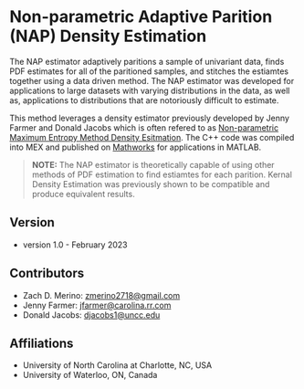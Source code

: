 # Non-parametric Adaptive Parition (NAP) Density Estimation

The NAP estimator adaptively paritions a sample of univariant data, finds PDF estimates for all of the paritioned samples, and stitches the estiamtes together using a data driven method. The NAP estimator was developed for applications to large datasets with varying distributions in the data, as well as, applications to distributions that are notoriously difficult to estimate.

This method leverages a density estimator previously developed by Jenny Farmer and Donald Jacobs which is often refered to as [Non-parametric Maximum Entropy Method Density Esitmation](https://github.com/jennyfarmer/PDFAnalyze). The C++ code was compiled into MEX and published on [Mathworks](https://www.mathworks.com/matlabcentral/fileexchange/74834-multivariate-probability-density-estimation?s_tid=prof_contriblnk) for applications in MATLAB.

> **NOTE:** The NAP estimator is theoretically capable of using other methods of PDF estimation to find estiamtes for each parition. Kernal Density Estimation was previously shown to be compatible and produce equivalent results.

## Version
- version 1.0 - February 2023

## Contributors
- Zach D. Merino: zmerino2718@gmail.com
- Jenny Farmer: jfarmer@carolina.rr.com
- Donald Jacobs: djacobs1@uncc.edu

## Affiliations
- University of North Carolina at Charlotte, NC, USA
- University of Waterloo, ON, Canada



